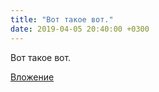 ```yaml
---
title: "Вот такое вот."
date: 2019-04-05 20:40:00 +0300
---
```


Вот такое вот.

[Вложение](https://vk.com/photo41076938_456244711)
